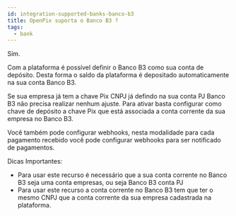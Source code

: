 ```yaml
---
id: integration-supported-banks-banco-b3
title: OpenPix suporta o Banco B3 ?
tags:
  - bank
---
```


Sim.

Com a plataforma é possível definir o Banco B3 como sua conta de depósito. Desta forma o saldo da plataforma é depositado automaticamente na sua conta Banco B3.

Se sua empresa já tem a chave Pix CNPJ já defindo na sua conta PJ Banco B3 não precisa realizar nenhum ajuste. Para ativar basta configurar como chave de depósito a chave Pix que está associada a conta corrente da sua empresa no Banco B3.

Você também pode configurar webhooks, nesta modalidade para cada pagamento recebido você pode configurar webhooks para ser notificado de pagamentos.

Dicas Importantes:

- Para usar este recurso é necessário que a sua conta corrente no Banco B3 seja uma conta empresas, ou seja Banco B3 conta PJ
- Para usar este recurso a conta corrente no Banco B3 tem que ter o mesmo CNPJ que a conta corrente da sua empresa cadastrada na plataforma.
